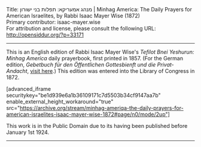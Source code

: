 <html>
<head></head>
<body>
Title: מנהג אמעריקא: תפלות בני ישורון | Minhag America: The Daily Prayers for American Israelites, by Rabbi Isaac Mayer Wise (1872)<br />
Primary contributor: isaac-mayer.wise<br />
For attribution and license, please consult the following URL: <a href="http://opensiddur.org/?p=33171">http://opensiddur.org/?p=33171</a>
<p />
<hr />

This is an English edition of Rabbi Isaac Mayer Wise's <em>Tefilot Bnei Yeshurun: Minhag America</em> daily prayerbook, first printed in 1857. (For the German edition, <em>Gebetbuch für den Öffentlichen Gottesbienft und die Privat-Andacht</em>, <a href="/?p=33166">visit here</a>.) This edition was entered into the Library of Congress in 1872. 

[advanced_iframe securitykey="be1d939e6a1b36109171c7d5503b34cf9147aa7b" enable_external_height_workaround="true" src="https://archive.org/stream/minhag-ameriqa-the-daily-prayers-for-american-israelites-isaac-mayer-wise-1872#page/n0/mode/2up"]

This work is in the Public Domain due to its having been published before January 1st 1924.

<hr />

<div class="english">

</div>
</body>
</html>